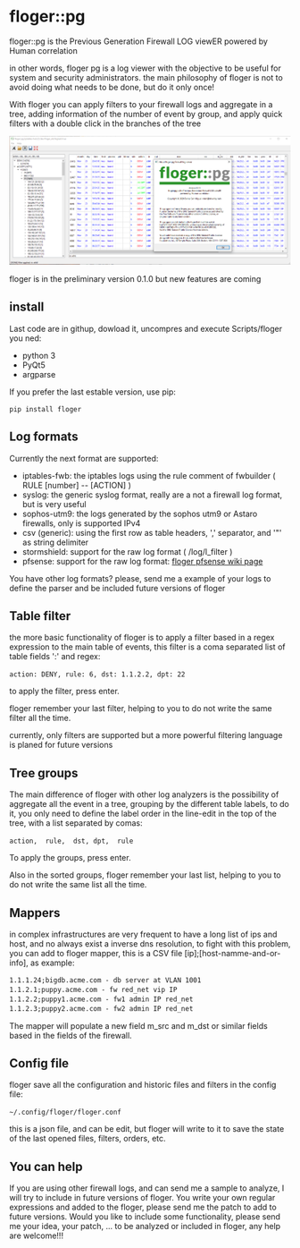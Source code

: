 
# floger::pg

floger::pg is the Previous Generation Firewall LOG viewER powered by Human correlation

in other words, floger pg is a log viewer with the objective to be useful for system and security administrators.
the  main philosophy of floger is not to avoid doing what needs to be  done, but do it only once!

With floger you can apply filters to your firewall logs and aggregate in a tree, adding information of the number of event by group, and apply quick filters with a double click in the branches of the tree

![floger scren shot](https://github.com/ioxxoi/floger/blob/main/bitmaps/screenshot.png?raw=true)

floger is in the preliminary version 0.1.0 but new features are coming

## install

Last code are in githup, dowload it, uncompres and execute Scripts/floger
you ned:
- python 3
- PyQt5
- argparse

If you prefer the last estable version, use pip:

~~~
pip install floger
~~~

## Log formats

Currently the next format are supported:
 - iptables-fwb: the iptables logs using the rule comment of fwbuilder ( RULE [number] -- [ACTION] )
 - syslog: the generic syslog format, really are a not a firewall log format, but is very useful
 - sophos-utm9: the logs generated by the sophos utm9 or Astaro firewalls, only is supported IPv4
 - csv (generic): using the first row as table headers, ',' separator, and '"' as string delimiter
 - stormshield: support for the raw log format ( /log/l_filter )
 - pfsense: support for the raw log format: [floger pfsense wiki page](https://github.com/ioxxoi/floger/wiki/pfsense)
  
You have other log formats? 
please, send me a example of your logs to define the parser  and be included future versions of floger

## Table filter

the more basic functionality of floger is to apply a filter based in a regex expression to the main table of events, this filter is a coma separated list of table fields ':' and regex:

``` action: DENY, rule: 6, dst: 1.1.2.2, dpt: 22 ```

to apply the filter, press enter.

floger remember your last filter, helping to you to do not write the same filter all the time.

currently, only <and> filters are supported but a more powerful filtering language is planed for future versions
  
## Tree groups

The main difference of floger with other log analyzers is the possibility of aggregate all the event in a tree, grouping by the different table labels, to do it, you only need to define the label order in the line-edit in the top of the tree, with a list separated by comas:

``` action,  rule,  dst, dpt,  rule ```

To apply the groups, press enter.

Also in the sorted groups, floger remember your last list, helping to you to do not write the same list all the time.

## Mappers

in complex infrastructures are very frequent to have a long list of ips and host, and no always exist a inverse dns resolution, 
to fight with this problem, you can add to floger mapper, this is a CSV file [ip];[host-namme-and-or-info], as example:
  
  ``` 1.1.1.1 ;www.acme.com - dmz server at VLAN 1001
  1.1.1.24;bigdb.acme.com - db server at VLAN 1001
  1.1.2.1;puppy.acme.com - fw red_net vip IP
  1.1.2.2;puppy1.acme.com - fw1 admin IP red_net
  1.1.2.3;puppy2.acme.com - fw2 admin IP red_net 
  ```
  
The mapper will populate a new field m_src and m_dst or similar fields based in the fields of the firewall.

## Config file

floger save all the configuration and historic files and filters in the config file:

``` ~/.config/floger/floger.conf ```

this is a json file, and can be edit, but floger will write to it to save the state of the last opened files, filters, orders, etc.



## You can help 

If you are using other firewall logs, and can send me a sample to analyze, I will try to include in future versions of floger. 
You write your own regular expressions and added to the floger, please send me the patch to add to future versions.
Would you like to include some functionality, please send me your idea, your patch, ... to be analyzed or included in floger, 
any help are welcome!!! 


